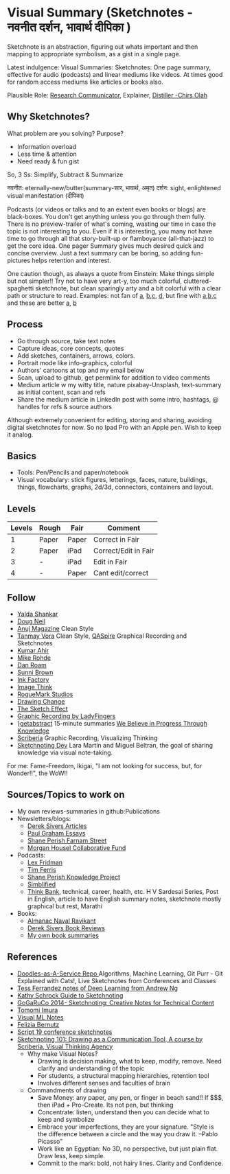 # Visual Summary (Sketchnotes - नवनीत दर्शन, भावार्थ दीपिका )

Sketchnote is an abstraction, figuring out whats important and then mapping to appropriate symbolism, as a gist in a single page.

Latest indulgence: Visual Summaries: Sketchnotes: One page summary, effective for audio (podcasts) and linear mediums like videos. At times good for random access mediums like articles or books also. 

Plausible Role: [Research Communicator](https://www.researchretold.com/research-communication-opportunities/), Explainer, [Distiller -Chirs Olah](https://distill.pub/)

## Why Sketchnotes? 

What problem are you solving? Purpose?

- Information overload
- Less time & attention
- Need ready & fun gist

So, 3 Ss: Simplify, Subtract & Summarize

नवनीत: eternally-new/butter(summary-सार, भावार्थ, अमृत)
दर्शन: sight, enlightened visual manifestation (दीपिका)

Podcasts (or videos or talks and to an extent even books or blogs) are black-boxes. You don't get anything unless you go through them fully. There is no preview-trailer of what's coming, wasting our time in case the topic is not interesting to you. Even if it is interesting, you many not have time to go through all that story-built-up or flamboyance (all-that-jazz) to get the core idea. One pager Summary gives much desired quick and concise overview. Just a text summary can be boring, so adding fun-pictures helps retention and interest.

One caution though, as always a quote from Einstein: Make things simple but not simpler!! Try not to have very art-y, too much colorful, cluttered-spaghetti sketchnote, but clean sparingly arty and a bit colorful with a clear path or structure to read.  Examples: not fan of [a](https://www.teachthought.com/wp-content/uploads/2013/05/graphic-notes-seth-godin-stop-stealing-dreams.jpg), [b](https://www.teachthought.com/wp-content/uploads/2013/05/graphic-notes-7.jpg),[c](https://www.teachthought.com/wp-content/uploads/2013/05/graphic-notes-6.jpg), [d](https://www.flickr.com/photos/makaylalewis/48371566661/in/dateposted/), but fine with [a](https://www.teachthought.com/wp-content/uploads/2013/05/graphic-notes-9.jpg),[b](https://www.teachthought.com/wp-content/uploads/2013/05/graphic-notes-4.jpg),[c](https://www.teachthought.com/wp-content/uploads/2013/05/graphic-notes-2.jpg) and these are better [a](https://www.linkedin.com/posts/kumarahir_cisco-people-learning-activity-6936649710954766336-3iC7?utm_source=linkedin_share&utm_medium=member_desktop_web), [b](https://kumarahir.medium.com/sketchnote-designing-ar-applications-google-i-o-2019-140d75ede700)

## Process
- Go through source, take text notes
- Capture ideas, core concepts, quotes
- Add sketches, containers, arrows, colors.
- Portrait mode like info-graphics, colorful
- Authors' cartoons at top and my email below
- Scan, upload to github, get permlink for addition to video comments
- Medium article w my witty title, nature pixabay-Unsplash, text-summary as initial content, scan and refs
- Share the medium article in LinkedIn post with some intro, hashtags, @ handles for refs & source authors

Although extremely convenient for editing, storing and sharing, avoiding digital sketchnotes for now. So no Ipad Pro with an Apple pen. Wish to keep it analog.

## Basics
- Tools: Pen/Pencils and paper/notebook
- Visual vocabulary: stick figures, letterings, faces, nature, buildings, things, flowcharts, graphs, 2d/3d, connectors, containers and layout.

## Levels

| Levels | Rough | Fair  | Comment              |
|--------|-------|-------|----------------------|
| 1      | Paper | Paper | Correct in Fair      |
| 2      | Paper | iPad  | Correct/Edit in Fair |
| 3      | -     | iPad  | Edit in Fair         |
| 4      | -     | Paper | Cant edit/correct    |

## Follow
- [Yalda Shankar](https://yaldashankar.org/index.html)
- [Doug Neil](https://www.verbaltovisual.com/)
- [Anuj Magazine](https://www.linkedin.com/in/anujmagazine/) Clean Style
- [Tanmay Vora](https://qaspire.com/) Clean Style, [QASpire](https://qaspire.com/sketchnotes/)  Graphical Recording and Sketchnotes
- [Kumar Ahir](https://www.kumarahir.com/sketchnotes.html)
- [Mike Rohde](http://rohdesign.com)
- [Dan Roam](https://www.danroam.com/)
- [Sunni Brown](https://www.sunnibrown.com/)
- [Ink Factory](https://inkfactorystudio.com/blog/defining-graphic-recording-visual-notes/)
- [Image Think](https://www.imagethink.net/)
- [RogueMark Studios](https://www.roguemarkstudios.com/graphicrecording)
- [Drawing Change](https://drawingchange.com/)
- [The Sketch Effect](http://www.thesketcheffect.com)
- [Graphic Recording by LadyFingers](http://www.ladyfingersco.com/graphic-recording/)
- [}getabstract](https://www.getabstract.com/en/) 15-minute summaries [We Believe in Progress Through Knowledge](https://www.youtube.com/watch?v=LE6ysJzBEuY)
- [Scriberia](https://www.scriberia.com/) Graphic Recording, Visualizing Thinking
- [Sketchnoting Dev](https://sketchnoting.dev/sketchnotes/)  Lara Martín and Miguel Beltran, the goal of sharing knowledge via visual note-taking.


For me: Fame-Freedom, Ikigai, "I am not looking for success, but, for Wonder!!", the WoW!!

## Sources/Topics to work on
- My own reviews-summaries in github:Publications
- Newsletters/blogs: 
	- [Derek Sivers Articles](https://sive.rs/blog)
	- [Paul Graham Essays](http://www.paulgraham.com/articles.html)
	- [Shane Perish Farnam Street](https://fs.blog/best-articles/)
	- [Morgan Housel Collaborative Fund](https://www.collaborativefund.com/blog/)
- Podcasts: 
	- [Lex Fridman](https://www.youtube.com/c/lexfridman/videos)
	- [Tim Ferris](https://www.youtube.com/c/timferriss)
	- [Shane Perish Knowledge Project](https://fs.blog/knowledge-project-podcast/)
	- [Simblified](https://podcasts.google.com/feed/aHR0cHM6Ly9zdGF0aWMuYWRvcmlsYWJzLmNvbS9mZWVkL3NpbWJsaWZpZWQueG1s)
	- [Think Bank](https://www.youtube.com/c/ThinkBankLive), technical, career, health, etc. H V Sardesai Series, Post in English, article to have English summary notes, sketchnote mostly graphical but rest, Marathi
- Books: 
	- [Almanac Naval Ravikant](https://www.navalmanack.com/)
	- [Derek Sivers Book Reviews](https://sive.rs/book)
	- [My own book summaries](https://github.com/yogeshhk/Publications)

## References
- [Doodles-as-A-Service Repo ](https://github.com/girliemac/a-picture-is-worth-a-1000-words) Algorithms, Machine Learning, Git Purr - Git Explained with Cats!, Live Sketchnotes from Conferences and Classes
- [Tess Ferrandez notes of Deep Learning from Andrew Ng](https://sketchnotearmy.com/blog/2019/3/12/tess-ferrandez-sketchnoting-deep-learning)
- [Kathy Schrock Guide to Sketchnoting](https://www.schrockguide.net/sketchnoting.html)
- [GoGaRuCo 2014- Sketchnoting: Creative Notes for Technical Content](https://www.youtube.com/watch?v=dE2pqeI3LOI)
- [Tomomi Imura](https://girliemac.com/blog/2021/07/12/microsoft-beginners-sketchnotes/)
- [Visual ML Notes](https://github.com/visual-ml-notes/visual-machine-learning-notes)
- [Felizia Bernutz](https://fbernutz.github.io/sketchnotes/)
- [Script 19 conference sketchnotes](https://wolfgang-ziegler.com/blog/script19-sketchnotes)
- [Sketchnoting 101: Drawing as a Communication Tool, A course by Scriberia, Visual Thinking Agency](https://www.domestika.org/en/courses/1986-sketchnoting-101-drawing-as-a-communication-tool/units/11013-starting-to-think-visually)
	- Why make Visual Notes? 
		- Drawing is decision making, what to keep, modify, remove. Need clarify and understanding of the topic
		- For students, a structural mapping hierarchies, retention tool
		- Involves different senses and faculties of brain
	- Commandments of drawing
		- Save Money: any paper, any pen, or finger in beach sand!! If $$$, then iPad + Pro-Create. Its not pen, but thinking
		- Concentrate: listen, understand then you can decide what to keep and symbolize
		- Embrace your imperfections, they are your signature. "Style is the difference between a circle and the way you draw it. –Pablo Picasso"
		- Work like an Egyptian: No 3D, no perspective, but just plain flat. Draw less, keep simple.
		- Commit to the mark: bold, not hairy lines. Clarity and Confidence.
		
<!-- ## Musings: Why Sketch-noting for Part II 
I was searching for a good skill, a vocation to learn that will help me sail through Part II of my life. Every week, after going through bing watching of YouTube videos or listening to multiple podcasts. It will give some ideas like Explainable AI, 3d1b like videos etc try to fit them in my two gateways of selections ie IKIGAI and Sketchnotes. At times somehow force them into those ideas and then do some reading exercises. Will typically have github directory and reference in it. All that will go o for a few days and then fizzle out or will get some new idea to move forward. This has been going on for a year now. Some areas like genetics, BioNLP needed a lot more preparation on the unknown domain to gain enough expertize to be a viable career option in Part II. Latest of the lot is Sketchnotes. There is noting new to be learnt here.  I have been sketching for years and I have been teaching CAD and ML for years and I have been preparing training material for years. I do have a Publications folder which has notes of books in 3 column an presentation modes. So the skills are/were already there. Whats new is the combination which is rare. Technical prowess at AI ML or Technology in general plus artistic inclination is a n unique combination, combined that with decent understanding and ability to make concise witty summaries can be done in sketchnotes. This is really rare. Mike Rohde, DOug Neil and Tanmay Vora are good at sketching but may lag behind on technology front. Margaret is ML + Art but her sketchnotes are less of a sketch. So if I emerge well it can be good expertize to build and pursue. I can start going through only long form, seemingly lengthy content which people just don't have time to go through. Say, 1-2-3 hours Lex Fridman talk or Seen Unseen 4 hours podcast. No one has time and patience. What I bring to table is a concise and precise summary along with visual elements which are completely missing from podcasts for sure as well as video internals to an extent. People can go through the 1 pager summaries either to learn the understand the optic quickly, keep them as reference but can also in turn as a filter even to decide whether to listen to that long form or not. This being a summary and not lifting of the content as s, the copyright law should be ok with it.Anyways I will be putting a big title and original author or interviewees in place to about missing attribution.For preparation I will need to go through the podcast or video thoroughly make text as well as rough doodle notes first and then arrange them in a portrait mode with column or rows or radial layout. I do not wish to make it cluttered or just colorful or utterly useless or unreadable content. It can be airy, sparse but has to be readable at first sight. More emphasis on the content, text firs and later replace text with symbol or icons to make it funny. I don't wish to add doodles juts for sake of it. Even colors need to be used sparingly to highlight borders and to accentuate the highlights. I will remain analog as much as possible. Going digital is better for editing, storing and sharing but at-least for this year its both rough and fair analog but later if I get (or buy) iPad Pro with Apple Pen (50th Birthday) then I will move the fair part to iPad. First part,ie the rough part will always remain on paper. This may may change if the task is to do love talks Sketchnotes but then thats the final level of expertize where directly the fair version is done either on paper (ie stand paper) or on iPad. There is a long way for that kind of expertize. I will research topic to be AI related to prepare then niche per say but later based on the demand I may dilute topics to be technical in general but also non technical such as books articles or summary reviews. Depends on demand fully.Out of 3 Freedom, Fame and Fortune this sketch-noting can surely give freedom and fame but whether money will come or not depends on the success and global recognition.. At this point there is no conflict of interest also. I can safely build this hobby and explain the difficult topics to masses. Thats what a teacher of crystallized intelligence has to do after 50. I think I have found my mojo well.

-----
 -->
